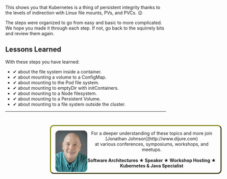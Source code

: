 This shows you that Kubernetes is a thing of persistent integrity thanks to the levels of indirection with Linux file mounts, PVs, and PVCs. 😉

The steps were organized to go from easy and basic to more complicated. We hope you made it through each step. If not, go back to the squirrely bits and review them again.

## Lessons Learned ##

With these steps you have learned:

- &#x2714; about the file system inside a container.
- &#x2714; about mounting a volume to a ConfigMap.
- &#x2714; about mounting to the Pod file system.
- &#x2714; about mounting to emptyDir with initContainers.
- &#x2714; about mounting to a Node filesystem.
- &#x2714; about mounting to a Persistent Volume.
- &#x2714; about mounting to a file system outside the cluster.

------
<p style="width: 100%; text-align: center; padding: 1em; margin: 3em; margin-left: 10em; margin-right: 10em; border-; 1px; border-color: olive;  border-radius: 12px; border-style:outset">
<img align="left" src="./assets/jonathan-johnson.jpg" width="100" style="border-radius: 12px">
For a deeper understanding of these topics and more join <br>[Jonathan Johnson](http://www.dijure.com)<br> at various conferences, symposiums, workshops, and meetups.
<br><br>
<b>Software Architectures ★ Speaker ★ Workshop Hosting ★ Kubernetes & Java Specialist</b>
</p>
